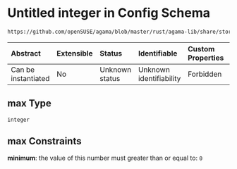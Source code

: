 # Untitled integer in Config Schema

```txt
https://github.com/openSUSE/agama/blob/master/rust/agama-lib/share/storage.model.schema.json#/$defs/size/properties/max
```



| Abstract            | Extensible | Status         | Identifiable            | Custom Properties | Additional Properties | Access Restrictions | Defined In                                                                      |
| :------------------ | :--------- | :------------- | :---------------------- | :---------------- | :-------------------- | :------------------ | :------------------------------------------------------------------------------ |
| Can be instantiated | No         | Unknown status | Unknown identifiability | Forbidden         | Allowed               | none                | [storage.model.schema.json\*](storage.model.schema.json "open original schema") |

## max Type

`integer`

## max Constraints

**minimum**: the value of this number must greater than or equal to: `0`
